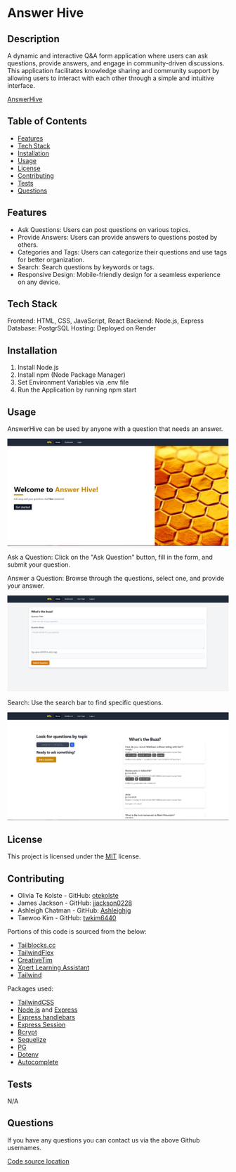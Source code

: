 # Answer Hive

## Description

A dynamic and interactive Q&A form application where users can ask questions, provide answers, and engage in community-driven discussions. This application facilitates knowledge sharing and community support by allowing users to interact with each other through a simple and intuitive interface.

[AnswerHive](https://answer-hive-1.onrender.com/)

## Table of Contents

- [Features](#features)
- [Tech Stack](#techstack)
- [Installation](#installation)
- [Usage](#usage)
- [License](#license)
- [Contributing](#contributing)
- [Tests](#tests)
- [Questions](#questions)

## Features

- Ask Questions: Users can post questions on various topics.
- Provide Answers: Users can provide answers to questions posted by others.
- Categories and Tags: Users can categorize their questions and use tags for better organization.
- Search: Search questions by keywords or tags.
- Responsive Design: Mobile-friendly design for a seamless experience on any device.

## Tech Stack

Frontend: HTML, CSS, JavaScript, React
Backend: Node.js, Express
Database: PostgrSQL
Hosting: Deployed on Render

## Installation

1. Install Node.js
2. Install npm (Node Package Manager)
3. Set Environment Variables via .env file
4. Run the Application by running npm start

## Usage

AnswerHive can be used by anyone with a question that needs an answer.

![Shows homepage](./pictures/home.JPG)

Ask a Question: Click on the "Ask Question" button, fill in the form, and submit your question.

Answer a Question: Browse through the questions, select one, and provide your answer.

![Shows New Questions Form](./pictures/question.JPG)

Search: Use the search bar to find specific questions.

![Shows search bar ](./pictures/search.JPG)

## License

This project is licensed under the [MIT](https://opensource.org/licenses/MIT) license.

## Contributing

- Olivia Te Kolste - GitHub: [otekolste](https://github.com/otekolste)
- James Jackson - GitHub: [jjackson0228](https://github.com/jjackson0228)
- Ashleigh Chatman - GitHub: [Ashleighjg](https://github.com/Ashleighjg)
- Taewoo Kim - GitHub: [twkim6440](https://github.com/twkim6440)

Portions of this code is sourced from the below:

- [Tailblocks.cc](https://tailblocks.cc/)
- [TailwindFlex](https://tailwindflex.com/@brandon/a-fullscreen-hero-section)
- [CreativeTim](https://www.creative-tim.com/twcomponents/component/post-card)
- [Xpert Learning Assistant](https://bootcampspot.instructure.com/courses/6022/external_tools/313)
- [Tailwind](https://tailwindui.com/)

Packages used:

- [TailwindCSS](https://tailwindcss.com/)
- [Node.js](https://nodejs.org/en) and [Express](https://expressjs.com/)
- [Express handlebars](https://www.npmjs.com/package/express-handlebars)
- [Express Session](https://www.npmjs.com/package/express-session)
- [Bcrypt](https://www.npmjs.com/package/bcrypt)
- [Sequelize](https://www.npmjs.com/package/sequelize)
- [PG](https://www.npmjs.com/package/pg)
- [Dotenv](https://www.npmjs.com/package/dotenv)
- [Autocomplete](https://www.npmjs.com/package/autocompleter)

## Tests

N/A

## Questions

If you have any questions you can contact us via the above Github usernames.

[Code source location](https://github.com/otekolste/answer-hive)
